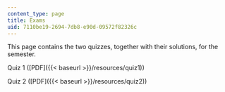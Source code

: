```yaml
---
content_type: page
title: Exams
uid: 7110be19-2694-7db8-e90d-09572f82326c
---
```


This page contains the two quizzes, together with their solutions, for the semester.

Quiz 1 ([PDF]({{< baseurl >}}/resources/quiz1))

Quiz 2 ([PDF]({{< baseurl >}}/resources/quiz2))